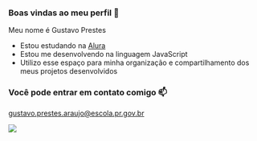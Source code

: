 ### Boas vindas ao meu perfil 🤙

Meu nome é Gustavo Prestes

- Estou estudando na [Alura](https://www.alura.com.br)
- Estou me desenvolvendo na linguagem JavaScript
- Utilizo esse espaço para minha organização e compartilhamento dos meus projetos desenvolvidos

### Você pode entrar em contato comigo 📫

gustavo.prestes.araujo@escola.pr.gov.br


![](https://media1.tenor.com/m/qF2newraXz0AAAAC/bart-simpson.gif)
